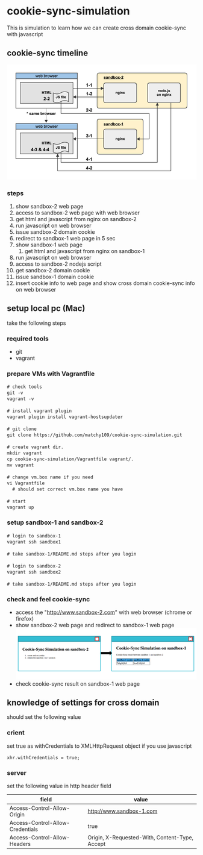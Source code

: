 # cookie-sync-simulation
This is simulation to learn how we can create cross domain cookie-sync with javascript

## cookie-sync timeline
![cookie-sync-timeline](https://raw.githubusercontent.com/matchy109/cookie-sync-simulation/master/image/cookie-sync-timeline.png)

### steps
1. show sandbox-2 web page
 1. access to sandbox-2 web page with web browser
 2. get html and javascript from nginx on sandbox-2
2. run javascript on web browser
 1. issue sandbox-2 domain cookie
 2. redirect to sandbox-1 web page in 5 sec
3. show sandbox-1 web page
   1. get html and javascript from nginx on sandbox-1
4. run javascript on web browser
 1. access to sandbox-2 nodejs script
 2. get sandbox-2 domain cookie
 3. issue sandbox-1 domain cookie
 4. insert cookie info to web page and show cross domain cookie-sync info on web browser

## setup local pc (Mac)
take the following steps

### required tools
* git
* vagrant

### prepare VMs with Vagrantfile
```
# check tools
git -v
vagrant -v

# install vagrant plugin
vagrant plugin install vagrant-hostsupdater

# git clone
git clone https://github.com/matchy109/cookie-sync-simulation.git

# create vagrant dir.
mkdir vagrant
cp cookie-sync-simulation/Vagrantfile vagrant/.
mv vagrant

# change vm.box name if you need
vi Vagrantfile
  # should set correct vm.box name you have

# start
vagrant up
```

### setup sandbox-1 and sandbox-2
```
# login to sandbox-1
vagrant ssh sandbox1

# take sandbox-1/README.md steps after you login

# login to sandbox-2
vagrant ssh sandbox2

# take sandbox-1/README.md steps after you login
```

### check and feel cookie-sync
* access the "http://www.sandbox-2.com" with web browser (chrome or firefox)
 * show sandbox-2 web page and redirect to sandbox-1 web page
 ![cookie-sync-timeline](https://raw.githubusercontent.com/matchy109/cookie-sync-simulation/master/image/sandboxs-web-page.png)
 * check cookie-sync result on sandbox-1 web page

## knowledge of settings for cross domain
should set the following value

### crient
set true as withCredentials to XMLHttpRequest object if you use javascript
```
xhr.withCredentials = true;
```

### server
set the following value in http header field

|field|value|
|---|---|
|Access-Control-Allow-Origin|http://www.sandbox-1.com|
|Access-Control-Allow-Credentials|true|
|Access-Control-Allow-Headers|Origin, X-Requested-With, Content-Type, Accept|
